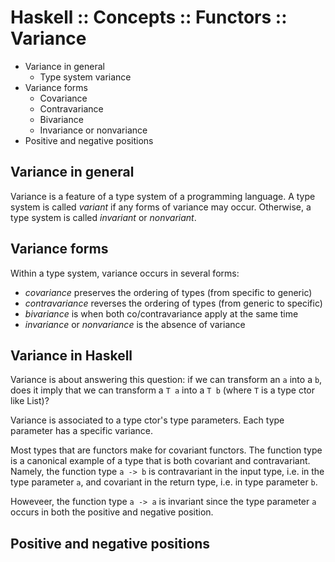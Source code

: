 # Haskell :: Concepts :: Functors :: Variance

- Variance in general
  - Type system variance
- Variance forms
  - Covariance
  - Contravariance
  - Bivariance
  - Invariance or nonvariance
- Positive and negative positions

## Variance in general

Variance is a feature of a type system of a programming language. A type system is called *variant* if any forms of variance may occur. Otherwise, a type system is called *invariant* or *nonvariant*.

## Variance forms

Within a type system, variance occurs in several forms:
- *covariance* preserves the ordering of types (from specific to generic)
- *contravariance* reverses the ordering of types (from generic to specific)
- *bivariance* is when both co/contravariance apply at the same time
- *invariance* or *nonvariance* is the absence of variance

## Variance in Haskell

Variance is about answering this question: if we can transform an `a` into a `b`, does it imply that we can transform a `T a` into a `T b` (where `T` is a type ctor like List)?


Variance is associated to a type ctor's type parameters. Each type parameter has a specific variance.

Most types that are functors make for covariant functors. The function type is a canonical example of a type that is both covariant and contravariant. Namely, the function type `a -> b` is contravariant in the input type, i.e. in the type parameter `a`, and covariant in the return type, i.e. in type parameter `b`.

Howeveer, the function type `a -> a` is invariant since the type parameter `a` occurs in both the positive and negative position.



## Positive and negative positions
